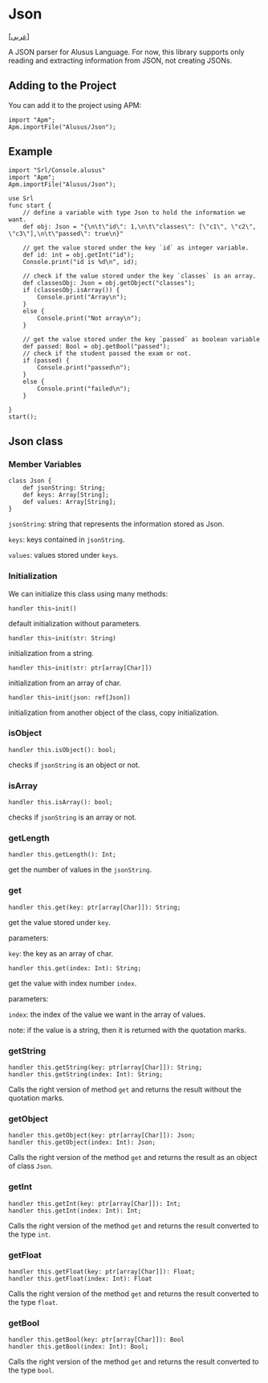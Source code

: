 # Json
[[عربي]](readme.ar.md)

A JSON parser for Alusus Language. For now, this library supports only reading and extracting information from JSON,
not creating JSONs.

## Adding to the Project

You can add it to the project using APM:

```
import "Apm";
Apm.importFile("Alusus/Json");
```

## Example

```
import "Srl/Console.alusus"
import "Apm";
Apm.importFile("Alusus/Json");

use Srl
func start {
    // define a variable with type Json to hold the information we want.
    def obj: Json = "{\n\t\"id\": 1,\n\t\"classes\": [\"c1\", \"c2\", \"c3\"],\n\t\"passed\": true\n}"

    // get the value stored under the key `id` as integer variable.
    def id: int = obj.getInt("id");
    Console.print("id is %d\n", id);

    // check if the value stored under the key `classes` is an array.
    def classesObj: Json = obj.getObject("classes");
    if (classesObj.isArray()) {
        Console.print("Array\n");
    }
    else {
        Console.print("Not array\n");
    }

    // get the value stored under the key `passed` as boolean variable
    def passed: Bool = obj.getBool("passed");
    // check if the student passed the exam or not.
    if (passed) {
        Console.print("passed\n");
    }
    else {
        Console.print("failed\n");
    }

}
start();
```

## Json class

### Member Variables

```
class Json {
    def jsonString: String;
    def keys: Array[String];
    def values: Array[String];
}
```

`jsonString`: string that represents the information stored as Json.

`keys`: keys contained in `jsonString`.

`values`: values stored under `keys`.

### Initialization

We can initialize this class using many methods:

```
handler this~init()
```
default initialization without parameters.

```
handler this~init(str: String)
```
initialization from a string.

```
handler this~init(str: ptr[array[Char]])
```
initialization from an array of char.

```
handler this~init(json: ref[Json])
```
initialization from another object of the class, copy initialization.

### isObject

```
handler this.isObject(): bool;
```
checks if `jsonString` is an object or not.

### isArray

```
handler this.isArray(): bool;
```
checks if `jsonString` is an array or not.

### getLength

```
handler this.getLength(): Int;
```
get the number of values in the `jsonString`.

### get

```
handler this.get(key: ptr[array[Char]]): String;
```
get the value stored under `key`.

parameters:

`key`: the key as an array of char.

```
handler this.get(index: Int): String;
```
get the value with index number `index`.

parameters:

`index`: the index of the value we want in the array of values.

note: if the value is a string, then it is returned with the quotation marks.

### getString

```
handler this.getString(key: ptr[array[Char]]): String;
handler this.getString(index: Int): String;
```
Calls the right version of method `get` and returns the result without the quotation marks.

### getObject

```
handler this.getObject(key: ptr[array[Char]]): Json;
handler this.getObject(index: Int): Json;
```
Calls the right version of the method `get` and returns the result as an object of class `Json`.

### getInt

```
handler this.getInt(key: ptr[array[Char]]): Int;
handler this.getInt(index: Int): Int;
```
Calls the right version of the method `get` and returns the result converted to the type `int`.

### getFloat

```
handler this.getFloat(key: ptr[array[Char]]): Float;
handler this.getFloat(index: Int): Float
```
Calls the right version of the method `get` and returns the result converted to the type `float`.

### getBool

```
handler this.getBool(key: ptr[array[Char]]): Bool
handler this.getBool(index: Int): Bool;
```
Calls the right version of the method `get` and returns the result converted to the type `bool`.


